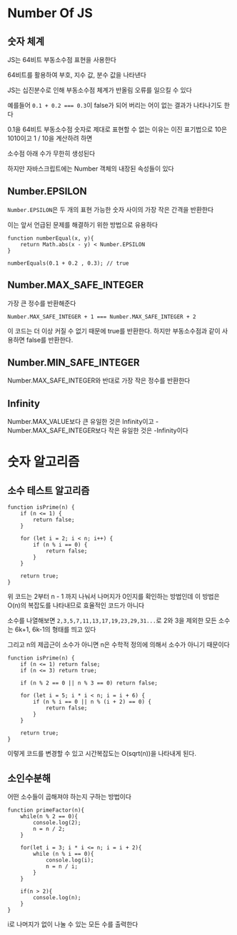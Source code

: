 # Number Of JS

## 숫자 체계

JS는 64비트 부동소수점 표현을 사용한다

64비트를 활용하여 부호, 지수 값, 분수 값을 나타낸다

JS는 십진분수로 인해 부동소수점 체계가 반올림 오류를 일으킬 수 있다

예를들어 `0.1 + 0.2 === 0.3`이 false가 되어 버리는 어이 없는 결과가 나타나기도 한다

0.1을 64비트 부동소수점 숫자로 제대로 표현할 수 없는 이유는 이진 표기법으로 10은 1010이고 1 / 10을 계산하려 하면

소수점 아래 수가 무한히 생성된다

하지만 자바스크립트에는 Number 객체의 내장된 속성들이 있다

## Number.EPSILON

`Number.EPSILON`은 두 개의 표현 가능한 숫자 사이의 가장 작은 간격을 반환한다

이는 앞서 언급된 문제를 해결하기 위한 방법으로 유용하다

```
function numberEqual(x, y){
    return Math.abs(x - y) < Number.EPSILON
}

numberEquals(0.1 + 0.2 , 0.3); // true
```

## Number.MAX_SAFE_INTEGER

가장 큰 정수를 반환해준다

`Number.MAX_SAFE_INTEGER + 1 === Number.MAX_SAFE_INTEGER + 2`

이 코드는 더 이상 커질 수 없기 때문에 true를 반환한다. 하지만 부동소수점과 같이 사용하면 false를 반환한다.

## Number.MIN_SAFE_INTEGER

Number.MAX_SAFE_INTEGER와 반대로 가장 작은 정수를 반환한다

## Infinity

Number.MAX_VALUE보다 큰 유일한 것은 Infinity이고 -Number.MAX_SAFE_INTEGER보다 작은 유일한 것은 -Infinity이다

# 숫자 알고리즘

## 소수 테스트 알고리즘

```
function isPrime(n) {
    if (n <= 1) {
        return false;
    }

    for (let i = 2; i < n; i++) {
        if (n % i == 0) {
            return false;
        }
    }

    return true;
}
```

위 코드는 2부터 n - 1 까지 나눠서 나머지가 0인지를 확인하는 방법인데 이 방법은 O(n)의 복잡도를 나타내므로 효율적인 코드가 아니다

소수를 나열해보면 `2,3,5,7,11,13,17,19,23,29,31...`로 2와 3을 제외한 모든 소수는 6k+1, 6k-1의 형태를 띄고 있다

그리고 n의 제곱근이 소수가 아니면 n은 수학적 정의에 의해서 소수가 아니기 때문이다

```
function isPrime(n) {
    if (n <= 1) return false;
    if (n <= 3) return true;

    if (n % 2 == 0 || n % 3 == 0) return false;

    for (let i = 5; i * i < n; i = i + 6) {
        if (n % i == 0 || n % (i + 2) == 0) {
            return false;
        }
    }

    return true;
}
```

이렇게 코드를 변경할 수 있고 시간복잡도는 O(sqrt(n))을 나타내게 된다.

## 소인수분해

어떤 소수들이 곱해져야 하는지 구하는 방법이다

```
function primeFactor(n){
    while(n % 2 == 0){
        console.log(2);
        n = n / 2;
    }

    for(let i = 3; i * i <= n; i = i + 2){
        while (n % i == 0){
            console.log(i);
            n = n / i;
        }
    }

    if(n > 2){
        console.log(n);
    }
}
```

i로 나머지가 없이 나눌 수 있는 모든 수를 출력한다
